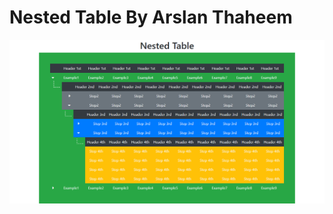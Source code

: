 <h1>Nested Table By Arslan Thaheem</h1>
<img src='screencapture-127-0-0-1-5500-index-html-2021-10-25-10_59_31.png' alt='Image'>